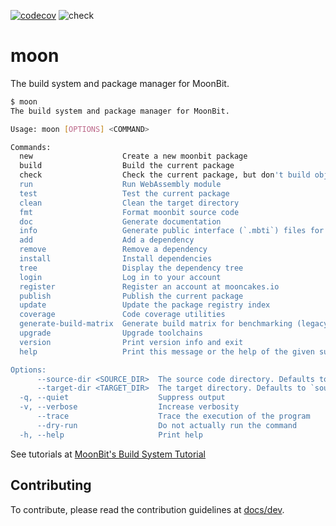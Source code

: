 [![codecov](https://codecov.io/gh/moonbitlang/moon/graph/badge.svg?token=Wsok0pPEvI)](https://codecov.io/gh/moonbitlang/moon)
![check](https://github.com/moonbitlang/moon/actions/workflows/ci.yml/badge.svg)

# moon


The build system and package manager for MoonBit.

```bash
$ moon              
The build system and package manager for MoonBit.

Usage: moon [OPTIONS] <COMMAND>

Commands:
  new                    Create a new moonbit package
  build                  Build the current package
  check                  Check the current package, but don't build object files
  run                    Run WebAssembly module
  test                   Test the current package
  clean                  Clean the target directory
  fmt                    Format moonbit source code
  doc                    Generate documentation
  info                   Generate public interface (`.mbti`) files for all packages in the module
  add                    Add a dependency
  remove                 Remove a dependency
  install                Install dependencies
  tree                   Display the dependency tree
  login                  Log in to your account
  register               Register an account at mooncakes.io
  publish                Publish the current package
  update                 Update the package registry index
  coverage               Code coverage utilities
  generate-build-matrix  Generate build matrix for benchmarking (legacy feature)
  upgrade                Upgrade toolchains
  version                Print version info and exit
  help                   Print this message or the help of the given subcommand(s)

Options:
      --source-dir <SOURCE_DIR>  The source code directory. Defaults to the current directory
      --target-dir <TARGET_DIR>  The target directory. Defaults to `source_dir/target`
  -q, --quiet                    Suppress output
  -v, --verbose                  Increase verbosity
      --trace                    Trace the execution of the program
      --dry-run                  Do not actually run the command
  -h, --help                     Print help
```

See tutorials at
[MoonBit's Build System Tutorial](https://www.moonbitlang.com/docs/build-system-tutorial)

## Contributing

To contribute, please read the contribution guidelines at
[docs/dev](./docs/dev/README.md).
